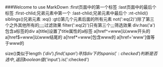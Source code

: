 ###Welcome to use MarkDown
:first页面中的第一个标签
:last页面中的最后个标签
:first-chlid;兄弟元素中第一个
:last-chlid;兄弟元素中最后个
:nt-chlid()
siblings()兄弟元素
:eq()
:gt()第几个元素后面的所有元素
not(':eq(2)')除了第三个之外其他所有的;;;;过滤效果
filter(':eq(2)')只有第三个;;;筛选效果
div:has('a')包含a标签的div
a[title]设置了title属性的a标签
a[href^=www]以www开头的
a[href$=www]以www结尾的
a[href*=www]包含www的
a[href='www']值等于www的



size()类似于length
$('div').find('span')寻找div下的span
is(':checked')判断是否选中,返回boolean值$('input').is(':checked')
